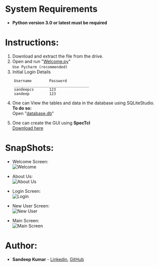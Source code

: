 # System Requirements
* <b>Python version 3.0 or latest must be required</b>
 
# Instructions:

1.	Download and extract the file from the drive.
2.	Open and run "[Welcome.py](/Welcome.py)" <br>
	```Use Pycharm (recommended)```
3.	Initial Login Details
```
	Username		Password
	__________________________________
	sandeepcs	  	123
	sandeep 		123
 ```
4.	One can View the tables  and data in the database using SQLiteStudio. <br>
	<b>To do so:</b><br>
		Open "[database.db](/database.db)"

6.	One can create the GUI using <b>SpecTcl</b> <br>
	[Download here](https://sourceforge.net/projects/spectcl/)<br>
# SnapShots:
* Welcome Screen: </br> ![Welcome](https://user-images.githubusercontent.com/65207068/171547632-6f634926-58d0-473e-b1b0-99deb1be5a2d.PNG)

* About Us: </br> ![About Us](https://user-images.githubusercontent.com/65207068/171547655-e12eee62-d37b-47dd-a0a6-19f5a941bc07.PNG)

* Login Screen: </br> ![Login](https://user-images.githubusercontent.com/65207068/171547662-8e295958-5eaa-4ba9-bea1-7b8991a0c726.PNG)

* New User Screen: </br> ![New User](https://user-images.githubusercontent.com/65207068/171547670-c24644ca-c027-4c90-811e-c18c93a17808.PNG)

* Main Screen: </br> ![Main Screen](https://user-images.githubusercontent.com/65207068/171547682-ca926abc-bb51-4f4f-9529-c9461001514e.PNG)


# Author:

* **Sandeep Kumar** - [Linkedin](https://www.linkedin.com/in/sandeep-kumar-7a3a091a6/), [GitHub](https://github.com/SandeepKumar96808) 
